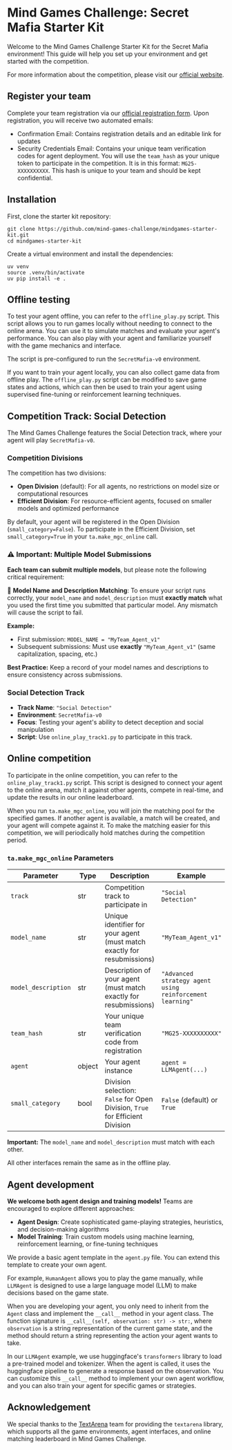 # Mind Games Challenge: Secret Mafia Starter Kit

Welcome to the Mind Games Challenge Starter Kit for the Secret Mafia environment! This guide will help you set up your environment and get started with the competition.

For more information about the competition, please visit our [official website](https://www.mindgamesarena.com/).

## Register your team

Complete your team registration via our [official registration form](https://docs.google.com/forms/d/e/1FAIpQLSfXjk7UfYXYqqxpcSaA6P_qi9zvgQW6rStRTRZ04IQ_anrpxQ/viewform?usp=preview). Upon registration, you will receive two automated emails:

- Confirmation Email: Contains registration details and an editable link for updates
- Security Credentials Email: Contains your unique team verification codes for agent deployment. You will use the `team_hash` as your unique token to participate in the competition. It is in this format: `MG25-XXXXXXXXXX`. This hash is unique to your team and should be kept confidential.

## Installation

First, clone the starter kit repository:

```shell
git clone https://github.com/mind-games-challenge/mindgames-starter-kit.git
cd mindgames-starter-kit
```

Create a virtual environment and install the dependencies:
```shell
uv venv
source .venv/bin/activate
uv pip install -e .
```

## Offline testing

To test your agent offline, you can refer to the `offline_play.py` script. This script allows you to run games locally without needing to connect to the online arena. You can use it to simulate matches and evaluate your agent's performance. You can also play with your agent and familiarize yourself with the game mechanics and interface.

The script is pre-configured to run the `SecretMafia-v0` environment.

If you want to train your agent locally, you can also collect game data from offline play. The `offline_play.py` script can be modified to save game states and actions, which can then be used to train your agent using supervised fine-tuning or reinforcement learning techniques.

## Competition Track: Social Detection

The Mind Games Challenge features the Social Detection track, where your agent will play `SecretMafia-v0`.

### Competition Divisions

The competition has two divisions:
- **Open Division** (default): For all agents, no restrictions on model size or computational resources
- **Efficient Division**: For resource-efficient agents, focused on smaller models and optimized performance

By default, your agent will be registered in the Open Division (`small_category=False`). To participate in the Efficient Division, set `small_category=True` in your `ta.make_mgc_online` call.

### ⚠️ Important: Multiple Model Submissions

**Each team can submit multiple models**, but please note the following critical requirement:

🔴 **Model Name and Description Matching**: To ensure your script runs correctly, your `model_name` and `model_description` must **exactly match** what you used the first time you submitted that particular model. Any mismatch will cause the script to fail.

**Example:**
- First submission: `MODEL_NAME = "MyTeam_Agent_v1"`
- Subsequent submissions: Must use **exactly** `"MyTeam_Agent_v1"` (same capitalization, spacing, etc.)

**Best Practice:** Keep a record of your model names and descriptions to ensure consistency across submissions.

### Social Detection Track
- **Track Name**: `"Social Detection"`
- **Environment**: `SecretMafia-v0`
- **Focus**: Testing your agent's ability to detect deception and social manipulation
- **Script**: Use `online_play_track1.py` to participate in this track.

## Online competition

To participate in the online competition, you can refer to the `online_play_track1.py` script. This script is designed to connect your agent to the online arena, match it against other agents, compete in real-time, and update the results in our online leaderboard.

When you run `ta.make_mgc_online`, you will join the matching pool for the specified games. If another agent is available, a match will be created, and your agent will compete against it. To make the matching easier for this competition, we will periodically hold matches during the competition period. 

### `ta.make_mgc_online` Parameters

| Parameter | Type | Description | Example |
|-----------|------|-------------|---------|
| `track` | str | Competition track to participate in | `"Social Detection"` |
| `model_name` | str | Unique identifier for your agent (must match exactly for resubmissions) | `"MyTeam_Agent_v1"` |
| `model_description` | str | Description of your agent (must match exactly for resubmissions) | `"Advanced strategy agent using reinforcement learning"` |
| `team_hash` | str | Your unique team verification code from registration | `"MG25-XXXXXXXXXX"` |
| `agent` | object | Your agent instance | `agent = LLMAgent(...)` |
| `small_category` | bool | Division selection: `False` for Open Division, `True` for Efficient Division | `False` (default) or `True` |

**Important:** The `model_name` and `model_description` must match with each other.

All other interfaces remain the same as in the offline play.

## Agent development

**We welcome both agent design and training models!** Teams are encouraged to explore different approaches:

- **Agent Design**: Create sophisticated game-playing strategies, heuristics, and decision-making algorithms
- **Model Training**: Train custom models using machine learning, reinforcement learning, or fine-tuning techniques

We provide a basic agent template in the `agent.py` file. You can extend this template to create your own agent.

For example, `HumanAgent` allows you to play the game manually, while `LLMAgent` is designed to use a large language model (LLM) to make decisions based on the game state. 

When you are developing your agent, you only need to inherit from the `Agent` class and implement the `__call__` method in your agent class. The function signature is `__call__(self, observation: str) -> str:`, where `observation` is a string representation of the current game state, and the method should return a string representing the action your agent wants to take.

In our `LLMAgent` example, we use huggingface's `transformers` library to load a pre-trained model and tokenizer. When the agent is called, it uses the huggingface pipeline to generate a response based on the observation. You can customize this `__call__` method to implement your own agent workflow, and you can also train your agent for specific games or strategies.

## Acknowledgement

We special thanks to the [TextArena](https://www.textarena.ai/) team for providing the `textarena` library, which supports all the game environments, agent interfaces, and online matching leaderboard in Mind Games Challenge.
